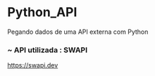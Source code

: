 # Python_API
Pegando dados de uma API externa com Python

<h3>~ API utilizada : SWAPI</h3>

https://swapi.dev
